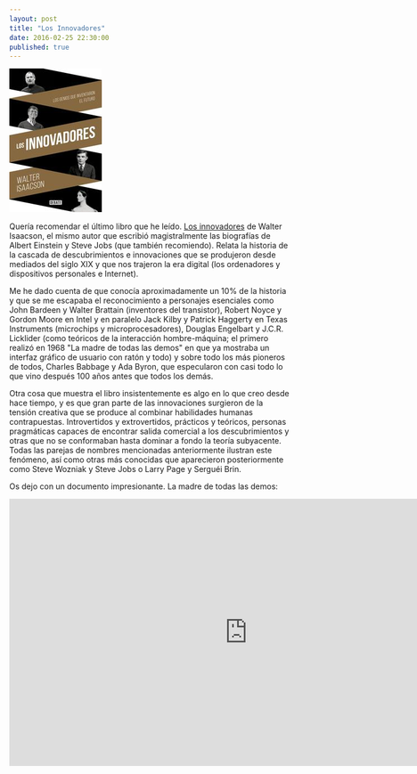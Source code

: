 ```yaml
---
layout: post
title: "Los Innovadores"
date: 2016-02-25 22:30:00
published: true
---
```


![Los Innovadores](/images/posts/los-innovadores.jpg)

Quería recomendar el último libro que he leído. [Los innovadores](https://store.kobobooks.com/en-us/ebook/los-innovadores) de Walter Isaacson, el mismo autor que escribió magistralmente las biografías de Albert Einstein y Steve Jobs (que también recomiendo). Relata la historia de la cascada de descubrimientos e innovaciones que se produjeron desde mediados del siglo XIX y que nos trajeron la era digital (los ordenadores y dispositivos personales e Internet).

Me he dado cuenta de que conocía aproximadamente un 10% de la historia y que se me escapaba el reconocimiento a personajes esenciales como John Bardeen y Walter Brattain (inventores del transistor), Robert Noyce y Gordon Moore en Intel y en paralelo Jack Kilby y Patrick Haggerty en Texas Instruments (microchips y microprocesadores), Douglas Engelbart y J.C.R. Licklider (como teóricos de la interacción hombre-máquina; el primero realizó en 1968 "La madre de todas las demos" en que ya mostraba un interfaz gráfico de usuario con ratón y todo) y sobre todo los más pioneros de todos, Charles Babbage y Ada Byron, que especularon con casi todo lo que vino después 100 años antes que todos los demás.

Otra cosa que muestra el libro insistentemente es algo en lo que creo desde hace tiempo, y es que gran parte de las innovaciones surgieron de la tensión creativa que se produce al combinar habilidades humanas contrapuestas. Introvertidos y extrovertidos, prácticos y teóricos, personas pragmáticas capaces de encontrar salida comercial a los descubrimientos y otras que no se conformaban hasta dominar a fondo la teoría subyacente. Todas las parejas de nombres mencionadas anteriormente ilustran este fenómeno, así como otras más conocidas que aparecieron posteriormente como Steve Wozniak y Steve Jobs o Larry Page y Serguéi Brin.

Os dejo con un documento impresionante. La madre de todas las demos:

<iframe width="854" height="480" src="https://www.youtube.com/embed/yJDv-zdhzMY" frameborder="0" allowfullscreen></iframe>
